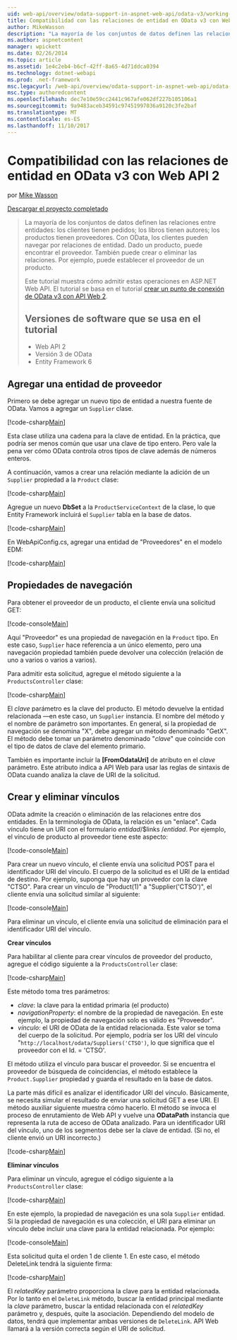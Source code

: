 ```yaml
---
uid: web-api/overview/odata-support-in-aspnet-web-api/odata-v3/working-with-entity-relations
title: Compatibilidad con las relaciones de entidad en OData v3 con Web API 2 | Documentos de Microsoft
author: MikeWasson
description: "La mayoría de los conjuntos de datos definen las relaciones entre entidades: los clientes tienen pedidos; los libros tienen autores; los productos tienen proveedores. Con OData, los clientes pueden navegar por..."
ms.author: aspnetcontent
manager: wpickett
ms.date: 02/26/2014
ms.topic: article
ms.assetid: 1e4c2eb4-b6cf-42ff-8a65-4d71ddca0394
ms.technology: dotnet-webapi
ms.prod: .net-framework
msc.legacyurl: /web-api/overview/odata-support-in-aspnet-web-api/odata-v3/working-with-entity-relations
msc.type: authoredcontent
ms.openlocfilehash: dec7e10e59cc2441c967afe062df227b105106a1
ms.sourcegitcommit: 9a9483aceb34591c97451997036a9120c3fe2baf
ms.translationtype: MT
ms.contentlocale: es-ES
ms.lasthandoff: 11/10/2017
---
```

<a name="supporting-entity-relations-in-odata-v3-with-web-api-2"></a>Compatibilidad con las relaciones de entidad en OData v3 con Web API 2
====================
por [Mike Wasson](https://github.com/MikeWasson)

[Descargar el proyecto completado](http://code.msdn.microsoft.com/ASPNET-Web-API-OData-cecdb524)

> La mayoría de los conjuntos de datos definen las relaciones entre entidades: los clientes tienen pedidos; los libros tienen autores; los productos tienen proveedores. Con OData, los clientes pueden navegar por relaciones de entidad. Dado un producto, puede encontrar el proveedor. También puede crear o eliminar las relaciones. Por ejemplo, puede establecer el proveedor de un producto.
> 
> Este tutorial muestra cómo admitir estas operaciones en ASP.NET Web API. El tutorial se basa en el tutorial [crear un punto de conexión de OData v3 con API Web 2](creating-an-odata-endpoint.md).
> 
> ## <a name="software-versions-used-in-the-tutorial"></a>Versiones de software que se usa en el tutorial
> 
> 
> - Web API 2
> - Versión 3 de OData
> - Entity Framework 6


## <a name="add-a-supplier-entity"></a>Agregar una entidad de proveedor

Primero se debe agregar un nuevo tipo de entidad a nuestra fuente de OData. Vamos a agregar un `Supplier` clase.

[!code-csharp[Main](working-with-entity-relations/samples/sample1.cs)]

Esta clase utiliza una cadena para la clave de entidad. En la práctica, que podría ser menos común que usar una clave de tipo entero. Pero vale la pena ver cómo OData controla otros tipos de clave además de números enteros.

A continuación, vamos a crear una relación mediante la adición de un `Supplier` propiedad a la `Product` clase:

[!code-csharp[Main](working-with-entity-relations/samples/sample2.cs)]

Agregue un nuevo **DbSet** a la `ProductServiceContext` de la clase, lo que Entity Framework incluirá el `Supplier` tabla en la base de datos.

[!code-csharp[Main](working-with-entity-relations/samples/sample3.cs?highlight=9)]

En WebApiConfig.cs, agregar una entidad de "Proveedores" en el modelo EDM:

[!code-csharp[Main](working-with-entity-relations/samples/sample4.cs?highlight=4)]

## <a name="navigation-properties"></a>Propiedades de navegación

Para obtener el proveedor de un producto, el cliente envía una solicitud GET:

[!code-console[Main](working-with-entity-relations/samples/sample5.cmd)]

Aquí "Proveedor" es una propiedad de navegación en la `Product` tipo. En este caso, `Supplier` hace referencia a un único elemento, pero una navegación propiedad también puede devolver una colección (relación de uno a varios o varios a varios).

Para admitir esta solicitud, agregue el método siguiente a la `ProductsController` clase:

[!code-csharp[Main](working-with-entity-relations/samples/sample6.cs)]

El *clave* parámetro es la clave del producto. El método devuelve la entidad relacionada &#8212;en este caso, un `Supplier` instancia. El nombre del método y el nombre de parámetro son importantes. En general, si la propiedad de navegación se denomina "X", debe agregar un método denominado "GetX". El método debe tomar un parámetro denominado "*clave*" que coincide con el tipo de datos de clave del elemento primario.

También es importante incluir la **[FromOdataUri]** de atributo en el *clave* parámetro. Este atributo indica a API Web para usar las reglas de sintaxis de OData cuando analiza la clave de URI de la solicitud.

## <a name="creating-and-deleting-links"></a>Crear y eliminar vínculos

OData admite la creación o eliminación de las relaciones entre dos entidades. En la terminología de OData, la relación es un "enlace". Cada vínculo tiene un URI con el formulario *entidad*/$links /*entidad*. Por ejemplo, el vínculo de producto al proveedor tiene este aspecto:

[!code-console[Main](working-with-entity-relations/samples/sample7.cmd)]

Para crear un nuevo vínculo, el cliente envía una solicitud POST para el identificador URI del vínculo. El cuerpo de la solicitud es el URI de la entidad de destino. Por ejemplo, suponga que hay un proveedor con la clave "CTSO". Para crear un vínculo de "Product(1)" a "Supplier('CTSO')", el cliente envía una solicitud similar al siguiente:

[!code-console[Main](working-with-entity-relations/samples/sample8.cmd)]

Para eliminar un vínculo, el cliente envía una solicitud de eliminación para el identificador URI del vínculo.

**Crear vínculos**

Para habilitar al cliente para crear vínculos de proveedor del producto, agregue el código siguiente a la `ProductsController` clase:

[!code-csharp[Main](working-with-entity-relations/samples/sample9.cs)]

Este método toma tres parámetros:

- *clave*: la clave para la entidad primaria (el producto)
- *navigationProperty*: el nombre de la propiedad de navegación. En este ejemplo, la propiedad de navegación solo es válido es "Proveedor".
- *vínculo*: el URI de OData de la entidad relacionada. Este valor se toma del cuerpo de la solicitud. Por ejemplo, podría ser los URI del vínculo "`http://localhost/odata/Suppliers('CTSO')`, lo que significa que el proveedor con el Id. = 'CTSO'.

El método utiliza el vínculo para buscar el proveedor. Si se encuentra el proveedor de búsqueda de coincidencias, el método establece la `Product.Supplier` propiedad y guarda el resultado en la base de datos.

La parte más difícil es analizar el identificador URI del vínculo. Básicamente, se necesita simular el resultado de enviar una solicitud GET a ese URI. El método auxiliar siguiente muestra cómo hacerlo. El método se invoca el proceso de enrutamiento de Web API y vuelve una **ODataPath** instancia que representa la ruta de acceso de OData analizado. Para un identificador URI del vínculo, uno de los segmentos debe ser la clave de entidad. (Si no, el cliente envió un URI incorrecto.)

[!code-csharp[Main](working-with-entity-relations/samples/sample10.cs)]

**Eliminar vínculos**

Para eliminar un vínculo, agregue el código siguiente a la `ProductsController` clase:

[!code-csharp[Main](working-with-entity-relations/samples/sample11.cs)]

En este ejemplo, la propiedad de navegación es una sola `Supplier` entidad. Si la propiedad de navegación es una colección, el URI para eliminar un vínculo debe incluir una clave para la entidad relacionada. Por ejemplo:

[!code-console[Main](working-with-entity-relations/samples/sample12.cmd)]

Esta solicitud quita el orden 1 de cliente 1. En este caso, el método DeleteLink tendrá la siguiente firma:

[!code-csharp[Main](working-with-entity-relations/samples/sample13.cs)]

El *relatedKey* parámetro proporciona la clave para la entidad relacionada. Por lo tanto en el `DeleteLink` método, buscar la entidad principal mediante la *clave* parámetro, buscar la entidad relacionada con el *relatedKey* parámetro y, después, quite la asociación. Dependiendo del modelo de datos, tendrá que implementar ambas versiones de `DeleteLink`. API Web llamará a la versión correcta según el URI de solicitud.
